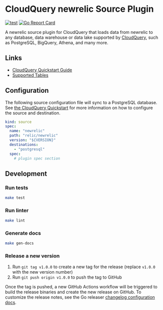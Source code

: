 # CloudQuery newrelic Source Plugin

[![test](https://github.com/relic/cq-source-newrelic/actions/workflows/test.yaml/badge.svg)](https://github.com/relic/cq-source-newrelic/actions/workflows/test.yaml)
[![Go Report Card](https://goreportcard.com/badge/github.com/relic/cq-source-newrelic)](https://goreportcard.com/report/github.com/relic/cq-source-newrelic)

A newrelic source plugin for CloudQuery that loads data from newrelic to any database, data warehouse or data lake supported by [CloudQuery](https://www.cloudquery.io/), such as PostgreSQL, BigQuery, Athena, and many more.

## Links

 - [CloudQuery Quickstart Guide](https://www.cloudquery.io/docs/quickstart)
 - [Supported Tables](docs/tables/README.md)


## Configuration

The following source configuration file will sync to a PostgreSQL database. See [the CloudQuery Quickstart](https://www.cloudquery.io/docs/quickstart) for more information on how to configure the source and destination.

```yaml
kind: source
spec:
  name: "newrelic"
  path: "relic/newrelic"
  version: "${VERSION}"
  destinations:
    - "postgresql"
  spec:
    # plugin spec section
```

## Development

### Run tests

```bash
make test
```

### Run linter

```bash
make lint
```

### Generate docs

```bash
make gen-docs
```

### Release a new version

1. Run `git tag v1.0.0` to create a new tag for the release (replace `v1.0.0` with the new version number)
2. Run `git push origin v1.0.0` to push the tag to GitHub  

Once the tag is pushed, a new GitHub Actions workflow will be triggered to build the release binaries and create the new release on GitHub.
To customize the release notes, see the Go releaser [changelog configuration docs](https://goreleaser.com/customization/changelog/#changelog).
